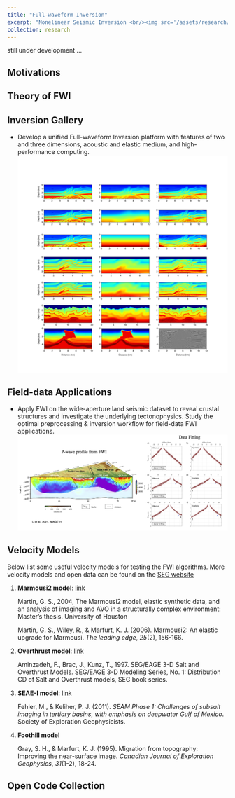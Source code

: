 ```yaml
---
title: "Full-waveform Inversion"
excerpt: "Nonelinear Seismic Inversion <br/><img src='/assets/research/FWI-Field-data.png'>"
collection: research
---
```

  
still under development ...


## Motivations

## Theory of FWI

## Inversion Gallery
 * Develop a unified Full-waveform Inversion platform with features of two and three dimensions, acoustic and elastic medium, and high-performance computing.
   ![image](/assets/research/FWI-model-test.png)

## Field-data Applications
  * Apply FWI on the wide-aperture land seismic dataset to reveal crustal structures and investigate the underlying tectonophysics. Study the optimal preprocessing & inversion workflow for field-data FWI applications.
   ![image](/assets/research/FWI-Field-data.png)


## Velocity Models

Below list some useful velocity models for testing the FWI algorithms. More velocity models and open data can be found on the [SEG website](https://wiki.seg.org/wiki/Open_data)

1. **Marmousi2 model**: [link](https://wiki.seg.org/wiki/AGL_Elastic_Marmousi)

   Martin, G. S., 2004, The Marmousi2 model, elastic synthetic data, and an analysis of imaging and AVO in a structurally complex environment: Master’s thesis. University of Houston

   Martin, G. S., Wiley, R., & Marfurt, K. J. (2006). Marmousi2: An elastic upgrade for Marmousi. *The leading edge*, *25*(2), 156-166.

2. **Overthrust model**: [link](https://wiki.seg.org/wiki/SEG/EAGE_Salt_and_Overthrust_Models)

   Aminzadeh, F., Brac, J., Kunz, T., 1997. SEG/EAGE 3-D Salt and Overthrust Models. SEG/EAGE 3-D Modeling Series, No. 1: Distribution CD of Salt and Overthrust models, SEG book series.

3. **SEAE-I model**: [link](https://wiki.seg.org/wiki/SEAM)

   Fehler, M., & Keliher, P. J. (2011). *SEAM Phase 1: Challenges of subsalt imaging in tertiary basins, with emphasis on deepwater Gulf of Mexico*. Society of Exploration Geophysicists.

4. **Foothill model**

   Gray, S. H., & Marfurt, K. J. (1995). Migration from topography: Improving the near-surface image. *Canadian Journal of Exploration Geophysics*, *31*(1-2), 18-24.



## Open Code Collection

<!-- 
* Basic config options: _config.yml
* Top navigation bar config: _data/navigation.yml
* Single pages: _pages/
* Collections of pages are .md or .html files in:
  * _publications/
  * _research/
  * _posts/
  * _code/
  * _talks/
* Footer: _includes/footer.html
* Static files (like PDFs): /files/
* Profile image (can set in _config.yml): images/profile.png



## Locations of key files/directories

* Basic config options: _config.yml
* Top navigation bar config: _data/navigation.yml
* Single pages: _pages/
* Collections of pages are .md or .html files in:
  * _publications/
  * _research/
  * _posts/
  * _code/
  * _talks/
* Footer: _includes/footer.html
* Static files (like PDFs): /files/
* Profile image (can set in _config.yml): images/profile.png

## Tips and hints

* Name a file ".md" to have it render in markdown, name it ".html" to render in HTML.
* Go to the [commit list](https://github.com/academicpages/academicpages.github.io/commits/master) (on your repo) to find the last version Github built with Jekyll. 
  * Green check: successful build
  * Orange circle: building
  * Red X: error
  * No icon: not built

## Resources
 * [Liquid syntax guide](https://shopify.github.io/liquid/tags/control-flow/)

## Markdown guide

### Header three

#### Header four

##### Header five

###### Header six

## Blockquotes

Single line blockquote:

> Quotes are cool.

## Tables

### Table 1

| Entry            | Item   |                                                              |
| --------         | ------ | ------------------------------------------------------------ |
| [John Doe](#)    | 2016   | Description of the item in the list                          |
| [Jane Doe](#)    | 2019   | Description of the item in the list                          |
| [Doe Doe](#)     | 2022   | Description of the item in the list                          |

### Table 2

| Header1 | Header2 | Header3 |
|:--------|:-------:|--------:|
| cell1   | cell2   | cell3   |
| cell4   | cell5   | cell6   |
|-----------------------------|
| cell1   | cell2   | cell3   |
| cell4   | cell5   | cell6   |
|=============================|
| Foot1   | Foot2   | Foot3   |

## Definition Lists

Definition List Title
:   Definition list division.

Startup
:   A startup company or startup is a company or temporary organization designed to search for a repeatable and scalable business model.

#dowork
:   Coined by Rob Dyrdek and his personal body guard Christopher "Big Black" Boykins, "Do Work" works as a self motivator, to motivating your friends.

Do It Live
:   I'll let Bill O'Reilly [explain](https://www.youtube.com/watch?v=O_HyZ5aW76c "We'll Do It Live") this one.

## Unordered Lists (Nested)

  * List item one 
      * List item one 
          * List item one
          * List item two
          * List item three
          * List item four
      * List item two
      * List item three
      * List item four
  * List item two
  * List item three
  * List item four

## Ordered List (Nested)

  1. List item one 
      1. List item one 
          1. List item one
          2. List item two
          3. List item three
          4. List item four
      2. List item two
      3. List item three
      4. List item four
  2. List item two
  3. List item three
  4. List item four

## Buttons

Make any link standout more when applying the `.btn` class.

## Notices

**Watch out!** You can also add notices by appending `{: .notice}` to a paragraph.
{: .notice}

## HTML Tags

### Address Tag

<address>
  1 Infinite Loop<br /> Cupertino, CA 95014<br /> United States
</address>

### Anchor Tag (aka. Link)

This is an example of a [link](http://github.com "Github").

### Abbreviation Tag

The abbreviation CSS stands for "Cascading Style Sheets".

*[CSS]: Cascading Style Sheets

### Cite Tag

"Code is poetry." ---<cite>Automattic</cite>

### Code Tag

You will learn later on in these tests that `word-wrap: break-word;` will be your best friend.

### Strike Tag

This tag will let you <strike>strikeout text</strike>.

### Emphasize Tag

The emphasize tag should _italicize_ text.

### Insert Tag

This tag should denote <ins>inserted</ins> text.

### Keyboard Tag

This scarcely known tag emulates <kbd>keyboard text</kbd>, which is usually styled like the `<code>` tag.

### Preformatted Tag

This tag styles large blocks of code.

<pre>
.post-title {
  margin: 0 0 5px;
  font-weight: bold;
  font-size: 38px;
  line-height: 1.2;
  and here's a line of some really, really, really, really long text, just to see how the PRE tag handles it and to find out how it overflows;
}
</pre>

### Quote Tag

<q>Developers, developers, developers&#8230;</q> &#8211;Steve Ballmer

### Strong Tag

This tag shows **bold text**.

### Subscript Tag

Getting our science styling on with H<sub>2</sub>O, which should push the "2" down.

### Superscript Tag

Still sticking with science and Isaac Newton's E = MC<sup>2</sup>, which should lift the 2 up.

### Variable Tag

This allows you to denote <var>variables</var>. -->

